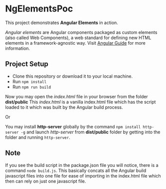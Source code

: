# NgElementsPoc

This project demonstrates **Angular Elements** in action.

*Angular elements* are Angular components packaged as custom elements (also called Web Components), a web standard for defining new HTML elements in a framework-agnostic way. Visit [Angular Guide](https://angular.io/guide/elements) for more information.

## Project Setup

- Clone this repository or download it to your local machine.
- Run `npm install`
- Run `npm run build`

Now you may open the *index.html* file in your browser from the folder **dist/public**
This *index.html* is a vanilla index.html file which has the script loaded to it which was built by the Angular build process.

Or

You may install **http-server** globally by the command `npm install http-server -g` and launch *http-server* from **dist/public** folder by getting into the folder and running `http-server`.

## Note

If you see the build script in the package.json file you will notice, there is a command `node build.js`.
This basically concats all the Angular build javascript files into one file for ease of importing in the index.html file which then can rely on just one javascript file.
